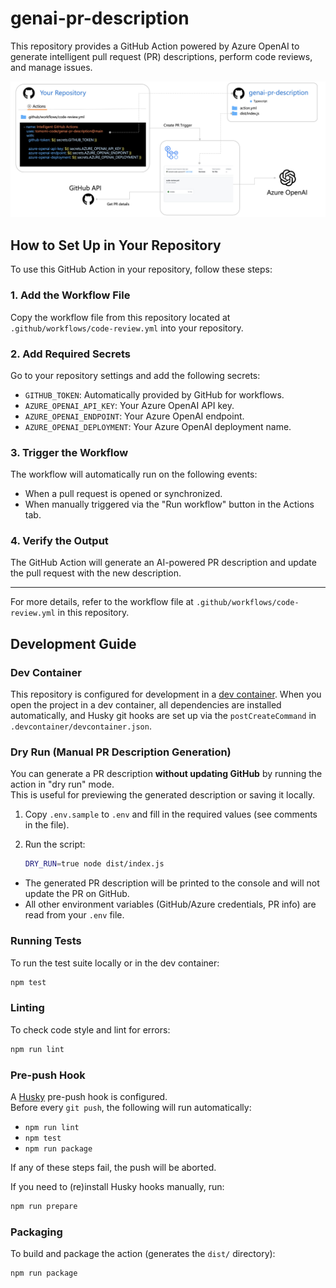 # genai-pr-description

This repository provides a GitHub Action powered by Azure OpenAI to generate intelligent pull request (PR) descriptions, perform code reviews, and manage issues.

![Architecture](architecture.png)

## How to Set Up in Your Repository

To use this GitHub Action in your repository, follow these steps:

### 1. Add the Workflow File

Copy the workflow file from this repository located at `.github/workflows/code-review.yml` into your repository.

### 2. Add Required Secrets

Go to your repository settings and add the following secrets:

- `GITHUB_TOKEN`: Automatically provided by GitHub for workflows.
- `AZURE_OPENAI_API_KEY`: Your Azure OpenAI API key.
- `AZURE_OPENAI_ENDPOINT`: Your Azure OpenAI endpoint.
- `AZURE_OPENAI_DEPLOYMENT`: Your Azure OpenAI deployment name.

### 3. Trigger the Workflow

The workflow will automatically run on the following events:
- When a pull request is opened or synchronized.
- When manually triggered via the "Run workflow" button in the Actions tab.

### 4. Verify the Output

The GitHub Action will generate an AI-powered PR description and update the pull request with the new description.

---

For more details, refer to the workflow file at `.github/workflows/code-review.yml` in this repository.

## Development Guide

### Dev Container

This repository is configured for development in a [dev container](https://marketplace.visualstudio.com/items?itemName=ms-vscode-remote.remote-containers).
When you open the project in a dev container, all dependencies are installed automatically, and Husky git hooks are set up via the `postCreateCommand` in `.devcontainer/devcontainer.json`.

### Dry Run (Manual PR Description Generation)

You can generate a PR description **without updating GitHub** by running the action in "dry run" mode.  
This is useful for previewing the generated description or saving it locally.

1. Copy `.env.sample` to `.env` and fill in the required values (see comments in the file).
2. Run the script:

   ```sh
   DRY_RUN=true node dist/index.js
   ```

- The generated PR description will be printed to the console and will not update the PR on GitHub.
- All other environment variables (GitHub/Azure credentials, PR info) are read from your `.env` file.

### Running Tests

To run the test suite locally or in the dev container:

```sh
npm test
```

### Linting

To check code style and lint for errors:

```sh
npm run lint
```

### Pre-push Hook

A [Husky](https://typicode.github.io/husky/) pre-push hook is configured.  
Before every `git push`, the following will run automatically:

- `npm run lint`
- `npm test`
- `npm run package`

If any of these steps fail, the push will be aborted.

If you need to (re)install Husky hooks manually, run:

```sh
npm run prepare
```

### Packaging

To build and package the action (generates the `dist/` directory):

```sh
npm run package
```
